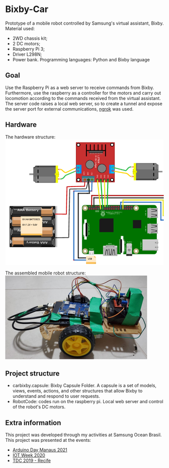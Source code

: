 # Bixby-Car
Prototype of a mobile robot controlled by Samsung's virtual assistant, Bixby. 
Material used:
- 2WD chassis kit;
- 2 DC motors;
- Raspberry Pi 3;
- Driver L298N;
- Power bank.
Programming languages: Python and Bixby language

## Goal
Use the Raspberry Pi as a web server to receive commands from Bixby. Furthermore, use the raspberry as a controller for the motors and carry out locomotion according to the commands received from the virtual assistant.
The server code raises a local web server, so to create a tunnel and expose the server port for external communications, [ngrok](https://ngrok.com/) was used.

## Hardware
The hardware structure:
![scheme](images/scheme.png)

The assembled mobile robot structure:
![Robot](images/robot.png)

## Project structure
- carbixby.capsule: Bixby Capsule Folder. A capsule is a set of models, views, events, actions, and other structures that allow Bixby to understand and respond to user requests.
- RobotCode: codes run on the raspberry pi. Local web server and control of the robot's DC motors.

## Extra information
This project was developed through my activities at Samsung Ocean Brasil.
This project was presented at the events:
- [Arduino Day Manaus 2021](https://www.google.com/url?sa=i&url=https%3A%2F%2Fwww.sympla.com.br%2Farduino-day-manaus-21__1164006&psig=AOvVaw2rE1bwGn6smxoTRaQ7BW0G&ust=1698100969070000&source=images&cd=vfe&ved=0CBIQjhxqFwoTCNjx0JfdioIDFQAAAAAdAAAAABAE)
- [IOT Week 2020](https://www.instagram.com/p/CH7_SXjjYyl/?igshid=MmU2YjMzNjRlOQ==)
- [TDC 2019 - Recife](https://thedevconf.com/tdc/2019/recife/trilha-internet-das-coisas#descricao-132)
